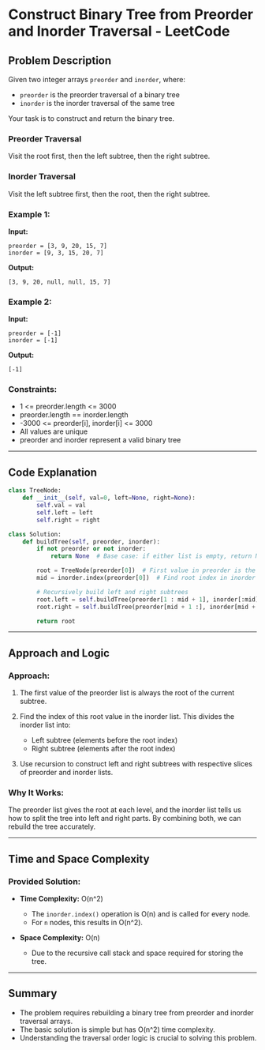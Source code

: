 # Construct Binary Tree from Preorder and Inorder Traversal - LeetCode

## Problem Description

Given two integer arrays `preorder` and `inorder`, where:

* `preorder` is the preorder traversal of a binary tree
* `inorder` is the inorder traversal of the same tree

Your task is to construct and return the binary tree.

### Preorder Traversal

Visit the root first, then the left subtree, then the right subtree.

### Inorder Traversal

Visit the left subtree first, then the root, then the right subtree.

### Example 1:

**Input:**

```
preorder = [3, 9, 20, 15, 7]
inorder = [9, 3, 15, 20, 7]
```

**Output:**

```
[3, 9, 20, null, null, 15, 7]
```

### Example 2:

**Input:**

```
preorder = [-1]
inorder = [-1]
```

**Output:**

```
[-1]
```

### Constraints:

* 1 <= preorder.length <= 3000
* preorder.length == inorder.length
* -3000 <= preorder\[i], inorder\[i] <= 3000
* All values are unique
* preorder and inorder represent a valid binary tree

---

## Code Explanation

```python
class TreeNode:
    def __init__(self, val=0, left=None, right=None):
        self.val = val
        self.left = left
        self.right = right

class Solution:
    def buildTree(self, preorder, inorder):
        if not preorder or not inorder:
            return None  # Base case: if either list is empty, return None

        root = TreeNode(preorder[0])  # First value in preorder is the root
        mid = inorder.index(preorder[0])  # Find root index in inorder list

        # Recursively build left and right subtrees
        root.left = self.buildTree(preorder[1 : mid + 1], inorder[:mid])
        root.right = self.buildTree(preorder[mid + 1 :], inorder[mid + 1 :])

        return root
```

---

## Approach and Logic

### Approach:

1. The first value of the preorder list is always the root of the current subtree.
2. Find the index of this root value in the inorder list. This divides the inorder list into:

   * Left subtree (elements before the root index)
   * Right subtree (elements after the root index)
3. Use recursion to construct left and right subtrees with respective slices of preorder and inorder lists.

### Why It Works:

The preorder list gives the root at each level, and the inorder list tells us how to split the tree into left and right parts. By combining both, we can rebuild the tree accurately.

---

## Time and Space Complexity

### Provided Solution:

* **Time Complexity:** O(n^2)

  * The `inorder.index()` operation is O(n) and is called for every node.
  * For `n` nodes, this results in O(n^2).

* **Space Complexity:** O(n)

  * Due to the recursive call stack and space required for storing the tree.

---

## Summary

* The problem requires rebuilding a binary tree from preorder and inorder traversal arrays.
* The basic solution is simple but has O(n^2) time complexity.
* Understanding the traversal order logic is crucial to solving this problem.
